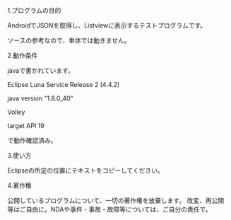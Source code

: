 1.プログラムの目的

AndroidでJSONを取得し、Listviewに表示するテストプログラムです。

ソースの参考なので、単体では動きません。

2.動作条件

javaで書かれています。

Eclipse Luna Service Release 2 (4.4.2)

java version "1.8.0_40"

Volley

target API 19

で動作確認済み。

3.使い方

Eclipseの所定の位置にテキストをコピーしてください。

4.著作権

公開しているプログラムについて、一切の著作権を放棄します。 改変、再公開等はご自由に。NDAや事件・事故・故障等については、ご自分の責任で。
